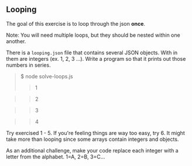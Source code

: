 ## Looping

The goal of this exercise is to loop through the json __once__.

Note: You will need multiple loops, but they should be nested within one another.

There is a `looping.json` file that contains several JSON objects. 
With in them are integers (ex. 1, 2, 3 ...).
Write a program so that it prints out those numbers in series.

> $ node solve-loops.js
>> 1

>> 2

>> 3

>> 4


Try exercised 1 - 5. If you're feeling things are way too easy, try 6. 
It might take more than looping since some arrays contain integers and objects.

As an additional challenge, make your code replace each integer with a letter from the alphabet.
1=A, 2=B, 3=C...